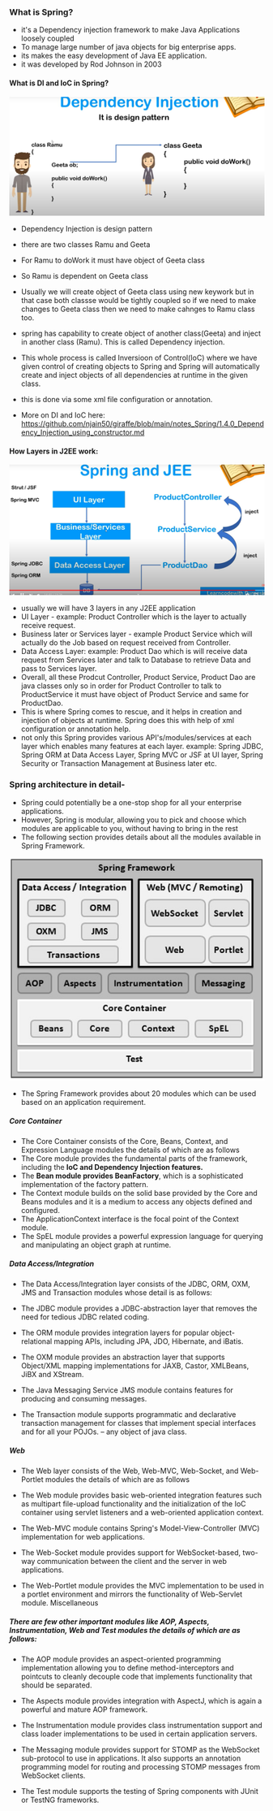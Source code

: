 
### What is Spring? 

- it's a Dependency injection framework to make Java Applications loosely coupled 
-  To manage large number of java objects for big enterprise apps.
- its makes the easy development of Java EE application. 
- it was developed by Rod Johnson in 2003


#### What is DI and IoC in Spring? 

![img.png](../images/core/1.0.0_1.png)

- Dependency Injection is design pattern
- there are two classes Ramu and Geeta
- For Ramu to doWork it must have object of Geeta class
- So Ramu is dependent on Geeta class
- Usually we will create object of Geeta class using new keywork but in that case both classse would be tightly coupled so if we need to make changes to Geeta class then we need to make cahnges to Ramu class too. 
- spring has capability to create object of another class(Geeta) and inject in another class (Ramu). This is called Dependency injection. 
-  This whole process is called Inversioon of Control(IoC) where we have given control of creating objects to Spring and Spring will automatically create and inject objects of all dependencies at runtime in the given class. 
- this is done via some xml file configuration or annotation. 

- More on DI and IoC here: https://github.com/njain50/giraffe/blob/main/notes_Spring/1.4.0_Dependency_Injection_using_constructor.md


#### How Layers in J2EE work: 

![img.png](../images/core/1.0.0_2.png)

- usually we will have 3 layers in any J2EE application 
- UI Layer - example:  Product Controller which is the layer to actually receive request. 
- Business later or Services layer - example Product Service which will actually do the Job based on request received from Controller. 
- Data Access Layer: example: Product Dao which is will receive data request from Services later and talk to Database to retrieve Data and pass to Services layer. 
- Overall, all these Prodcut Controller, Product Service, Product Dao are java classes only so in order for Product Controller to talk to ProductService it must have object of Product Service and same for ProductDao. 
- This is where Spring comes to rescue, and it helps in creation and injection of objects at runtime. Spring does this with help of xml configuration or annotation help.
- not only this Spring provides various API's/modules/services at each layer which enables many features at each layer. example: Spring JDBC, Spring ORM at Data Access Layer,  Spring MVC or JSF at UI layer, Spring Security or Transaction Management at Business later etc. 




### Spring architecture in detail-

- Spring could potentially be a one-stop shop for all your enterprise applications. 
- However, Spring is modular, allowing you to pick and choose which modules are applicable to you, without having to bring in the rest
- The following section provides details about all the modules available in Spring Framework.

![Spring modules](../images/core/1.0.0_3_Spring_modules.jpg)

- The Spring Framework provides about 20 modules which can be used based on an application requirement.


##### Core Container 
- The Core Container consists of the Core, Beans, Context, and Expression Language modules the details of which are as follows
- The Core module provides the fundamental parts of the framework, including the **IoC and Dependency Injection features.**
- The **Bean module provides BeanFactory**, which is a sophisticated implementation of the factory pattern.
- The Context module builds on the solid base provided by the Core and Beans modules and it is a medium to access any objects defined and
  configured.
- The ApplicationContext interface is the focal point of the Context module.
- The SpEL module provides a powerful expression language for querying and manipulating an object graph at runtime.

##### Data Access/Integration

- The Data Access/Integration layer consists of the JDBC, ORM, OXM, JMS and Transaction modules whose detail is as follows:

- The JDBC module provides a JDBC-abstraction layer that removes the need for tedious JDBC related coding.
- The ORM module provides integration layers for popular object-relational mapping APIs, including JPA, JDO, Hibernate, and iBatis.
- The OXM module provides an abstraction layer that supports Object/XML mapping implementations for JAXB, Castor, XMLBeans, JiBX and XStream.
-  The Java Messaging Service JMS module contains features for producing and consuming messages.
-  The Transaction module supports programmatic and declarative transaction management for classes that implement special interfaces and for all your
   POJOs. – any object of java class.


##### Web 

- The Web layer consists of the Web, Web-MVC, Web-Socket, and Web-Portlet modules the details of which are as follows


- The Web module provides basic web-oriented integration features such as multipart file-upload functionality and the initialization of the IoC container using servlet listeners and a web-oriented application context.
-  The Web-MVC module contains Spring's Model-View-Controller (MVC) implementation for web applications.
-  The Web-Socket module provides support for WebSocket-based, two-way communication between the client and the server in web applications.
- The Web-Portlet module provides the MVC implementation to be used in a portlet environment and mirrors the functionality of Web-Servlet module.
Miscellaneous


##### There are few other important modules like AOP, Aspects, Instrumentation, Web and Test modules the details of which are as follows:

- The AOP module provides an aspect-oriented programming implementation allowing you to define method-interceptors and pointcuts to cleanly decouple
  code that implements functionality that should be separated.

- The Aspects module provides integration with AspectJ, which is again a powerful and mature AOP framework.

- The Instrumentation module provides class instrumentation support and class loader implementations to be used in certain application servers.

- The Messaging module provides support for STOMP as the WebSocket sub-protocol to use in applications. It also supports an annotation programming
  model for routing and processing STOMP messages from WebSocket clients.

- The Test module supports the testing of Spring components with JUnit or TestNG frameworks.

